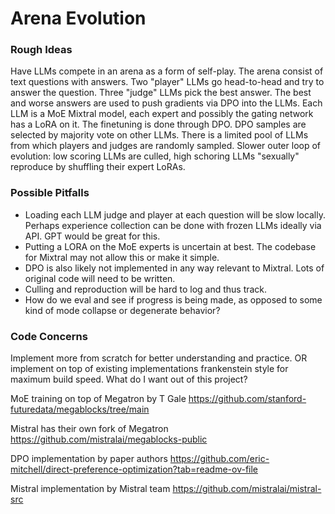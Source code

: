 # Arena Evolution

### Rough Ideas

Have LLMs compete in an arena as a form of self-play.
The arena consist of text questions with answers.
Two "player" LLMs go head-to-head and try to answer the question.
Three "judge" LLMs pick the best answer.
The best and worse answers are used to push gradients via DPO into the LLMs.
Each LLM is a MoE Mixtral model, each expert and possibly the gating network has a LoRA on it.
The finetuning is done through DPO.
DPO samples are selected by majority vote on other LLMs.
There is a limited pool of LLMs from which players and judges are randomly sampled.
Slower outer loop of evolution: low scoring LLMs are culled, high schoring LLMs "sexually" reproduce by shuffling their expert LoRAs.

### Possible Pitfalls

- Loading each LLM judge and player at each question will be slow locally. Perhaps experience collection can be done with frozen LLMs ideally via API. GPT would be great for this.
- Putting a LORA on the MoE experts is uncertain at best. The codebase for Mixtral may not allow this or make it simple.
- DPO is also likely not implemented in any way relevant to Mixtral. Lots of original code will need to be written.
- Culling and reproduction will be hard to log and thus track.
- How do we eval and see if progress is being made, as opposed to some kind of mode collapse or degenerate behavior?

### Code Concerns

Implement more from scratch for better understanding and practice. OR implement on top of existing implementations frankenstein style for maximum build speed. What do I want out of this project?

MoE training on top of Megatron by T Gale
https://github.com/stanford-futuredata/megablocks/tree/main

Mistral has their own fork of Megatron
https://github.com/mistralai/megablocks-public

DPO implementation by paper authors
https://github.com/eric-mitchell/direct-preference-optimization?tab=readme-ov-file

Mistral implementation by Mistral team
https://github.com/mistralai/mistral-src
